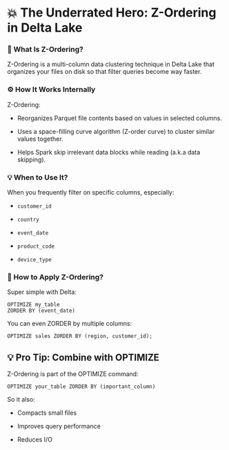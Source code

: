 # 💥 The Underrated Hero: Z-Ordering in Delta Lake

### 🧠 What Is Z-Ordering?
Z-Ordering is a multi-column data clustering technique in Delta Lake that organizes your files on disk so that filter queries become way faster.

### ⚙️ How It Works Internally
Z-Ordering:
- Reorganizes Parquet file contents based on values in selected columns.

- Uses a space-filling curve algorithm (Z-order curve) to cluster similar values together.

- Helps Spark skip irrelevant data blocks while reading (a.k.a data skipping).

### 💡 When to Use It?
When you frequently filter on specific columns, especially:
- `customer_id`

- `country`

- `event_date`

- `product_code`

- `device_type`

### 🚀 How to Apply Z-Ordering?
Super simple with Delta:
```
OPTIMIZE my_table
ZORDER BY (event_date)

```
You can even ZORDER by multiple columns:

`OPTIMIZE sales ZORDER BY (region, customer_id);`

## 💡 Pro Tip: Combine with OPTIMIZE
Z-Ordering is part of the OPTIMIZE command:

`OPTIMIZE your_table ZORDER BY (important_column)`

So it also:

- Compacts small files

- Improves query performance

- Reduces I/O
